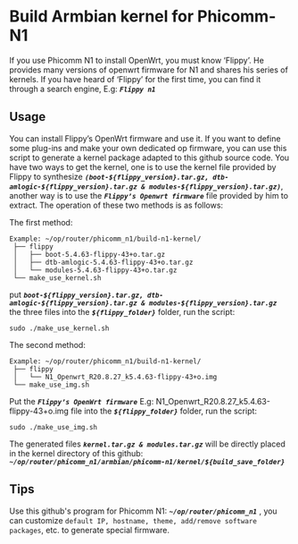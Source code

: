 # Build Armbian kernel for Phicomm-N1

If you use Phicomm N1 to install OpenWrt, you must know ‘Flippy’. He provides many versions of openwrt firmware for N1 and shares his series of kernels. If you have heard of ‘Flippy’ for the first time, you can find it through a search engine, E.g: ***` Flippy n1 `***

## Usage

You can install Flippy’s OpenWrt firmware and use it. If you want to define some plug-ins and make your own dedicated op firmware, you can use this script to generate a kernel package adapted to this github source code. You have two ways to get the kernel, one is to use the kernel file provided by Flippy to synthesize ***`(boot-${flippy_version}.tar.gz, dtb-amlogic-${flippy_version}.tar.gz & modules-${flippy_version}.tar.gz)`***, another way is to use the ***`Flippy’s Openwrt firmware`*** file provided by him to extract. The operation of these two methods is as follows:

The first method: 
```shell script
Example: ~/op/router/phicomm_n1/build-n1-kernel/
 ├── flippy
 │   ├── boot-5.4.63-flippy-43+o.tar.gz
 │   ├── dtb-amlogic-5.4.63-flippy-43+o.tar.gz
 │   └── modules-5.4.63-flippy-43+o.tar.gz
 └── make_use_kernel.sh
```

put ***`boot-${flippy_version}.tar.gz, dtb-amlogic-${flippy_version}.tar.gz & modules-${flippy_version}.tar.gz`*** the three files into the ***`${flippy_folder}`*** folder, run the script:
```shell script
sudo ./make_use_kernel.sh
```

The second method: 
```shell script
Example: ~/op/router/phicomm_n1/build-n1-kernel/
 ├── flippy
 │   └── N1_Openwrt_R20.8.27_k5.4.63-flippy-43+o.img
 └── make_use_img.sh
```

Put the ***`Flippy’s OpenWrt firmware`*** E.g: N1_Openwrt_R20.8.27_k5.4.63-flippy-43+o.img file into the ***`${flippy_folder}`*** folder, run the script:
```shell script
sudo ./make_use_img.sh
```

The generated files ***` kernel.tar.gz & modules.tar.gz `*** will be directly placed in the kernel directory of this github: ***` ~/op/router/phicomm_n1/armbian/phicomm-n1/kernel/${build_save_folder} `***

## Tips

Use this github's program for Phicomm N1: ***` ~/op/router/phicomm_n1 `*** , you can customize ` default IP, hostname, theme, add/remove software packages `, etc. to generate special firmware.
